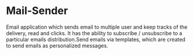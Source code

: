 # Mail-Sender
Email application which sends email to multiple user and keep tracks of the delivery, read and clicks. It has the ability to subscribe / unsubscribe to a particular emails distribution.Send emails via templates, which are created to send emails as personalized messages.
